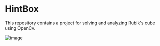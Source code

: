 # HintBox

This repository contains a project for solving and analyzing Rubik's cube using OpenCv.

![image](https://github.com/bugemdai/HintBox/blob/master/openCVLibrary343/analysis.gif)

